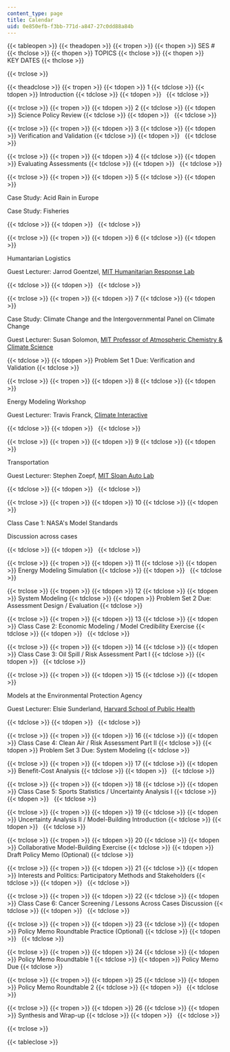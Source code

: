 ```yaml
---
content_type: page
title: Calendar
uid: 0e850efb-f3bb-771d-a847-27c0dd88a84b
---
```


{{< tableopen >}}
{{< theadopen >}}
{{< tropen >}}
{{< thopen >}}
SES #
{{< thclose >}}
{{< thopen >}}
TOPICS
{{< thclose >}}
{{< thopen >}}
KEY DATES
{{< thclose >}}

{{< trclose >}}

{{< theadclose >}}
{{< tropen >}}
{{< tdopen >}}
1
{{< tdclose >}}
{{< tdopen >}}
Introduction
{{< tdclose >}}
{{< tdopen >}}
 
{{< tdclose >}}

{{< trclose >}}
{{< tropen >}}
{{< tdopen >}}
2
{{< tdclose >}}
{{< tdopen >}}
Science Policy Review
{{< tdclose >}}
{{< tdopen >}}
 
{{< tdclose >}}

{{< trclose >}}
{{< tropen >}}
{{< tdopen >}}
3
{{< tdclose >}}
{{< tdopen >}}
Verification and Validation
{{< tdclose >}}
{{< tdopen >}}
 
{{< tdclose >}}

{{< trclose >}}
{{< tropen >}}
{{< tdopen >}}
4
{{< tdclose >}}
{{< tdopen >}}
Evaluating Assessments
{{< tdclose >}}
{{< tdopen >}}
 
{{< tdclose >}}

{{< trclose >}}
{{< tropen >}}
{{< tdopen >}}
5
{{< tdclose >}}
{{< tdopen >}}


Case Study: Acid Rain in Europe

Case Study: Fisheries


{{< tdclose >}}
{{< tdopen >}}
 
{{< tdclose >}}

{{< trclose >}}
{{< tropen >}}
{{< tdopen >}}
6
{{< tdclose >}}
{{< tdopen >}}


Humantarian Logistics

Guest Lecturer: Jarrod Goentzel, [MIT Humanitarian Response Lab](http://humanitarian.mit.edu/)


{{< tdclose >}}
{{< tdopen >}}
 
{{< tdclose >}}

{{< trclose >}}
{{< tropen >}}
{{< tdopen >}}
7
{{< tdclose >}}
{{< tdopen >}}


Case Study: Climate Change and the Intergovernmental Panel on Climate Change

Guest Lecturer: Susan Solomon, [MIT Professor of Atmospheric Chemistry & Climate Science](https://eapsweb.mit.edu/people/solos)


{{< tdclose >}}
{{< tdopen >}}
Problem Set 1 Due: Verification and Validation
{{< tdclose >}}

{{< trclose >}}
{{< tropen >}}
{{< tdopen >}}
8
{{< tdclose >}}
{{< tdopen >}}


Energy Modeling Workshop

Guest Lecturer: Travis Franck, [Climate Interactive](http://climateinteractive.org/)


{{< tdclose >}}
{{< tdopen >}}
 
{{< tdclose >}}

{{< trclose >}}
{{< tropen >}}
{{< tdopen >}}
9
{{< tdclose >}}
{{< tdopen >}}


Transportation

Guest Lecturer: Stephen Zoepf, [MIT Sloan Auto Lab](http://web.mit.edu/sloan-auto-lab/research/beforeh2/team.htm)


{{< tdclose >}}
{{< tdopen >}}
 
{{< tdclose >}}

{{< trclose >}}
{{< tropen >}}
{{< tdopen >}}
10
{{< tdclose >}}
{{< tdopen >}}


Class Case 1: NASA's Model Standards

Discussion across cases


{{< tdclose >}}
{{< tdopen >}}
 
{{< tdclose >}}

{{< trclose >}}
{{< tropen >}}
{{< tdopen >}}
11
{{< tdclose >}}
{{< tdopen >}}
Energy Modeling Simulation
{{< tdclose >}}
{{< tdopen >}}
 
{{< tdclose >}}

{{< trclose >}}
{{< tropen >}}
{{< tdopen >}}
12
{{< tdclose >}}
{{< tdopen >}}
System Modeling
{{< tdclose >}}
{{< tdopen >}}
Problem Set 2 Due: Assessment Design / Evaluation
{{< tdclose >}}

{{< trclose >}}
{{< tropen >}}
{{< tdopen >}}
13
{{< tdclose >}}
{{< tdopen >}}
Class Case 2: Economic Modeling / Model Credibility Exercise
{{< tdclose >}}
{{< tdopen >}}
 
{{< tdclose >}}

{{< trclose >}}
{{< tropen >}}
{{< tdopen >}}
14
{{< tdclose >}}
{{< tdopen >}}
Class Case 3: Oil Spill / Risk Assessment Part I
{{< tdclose >}}
{{< tdopen >}}
 
{{< tdclose >}}

{{< trclose >}}
{{< tropen >}}
{{< tdopen >}}
15
{{< tdclose >}}
{{< tdopen >}}


Models at the Environmental Protection Agency

Guest Lecturer: Elsie Sunderland, [Harvard School of Public Health](http://www.hsph.harvard.edu/elsie-sunderland/)


{{< tdclose >}}
{{< tdopen >}}
 
{{< tdclose >}}

{{< trclose >}}
{{< tropen >}}
{{< tdopen >}}
16
{{< tdclose >}}
{{< tdopen >}}
Class Case 4: Clean Air / Risk Assessment Part II
{{< tdclose >}}
{{< tdopen >}}
Problem Set 3 Due: System Modeling
{{< tdclose >}}

{{< trclose >}}
{{< tropen >}}
{{< tdopen >}}
17
{{< tdclose >}}
{{< tdopen >}}
Benefit-Cost Analysis
{{< tdclose >}}
{{< tdopen >}}
 
{{< tdclose >}}

{{< trclose >}}
{{< tropen >}}
{{< tdopen >}}
18
{{< tdclose >}}
{{< tdopen >}}
Class Case 5: Sports Statistics / Uncertainty Analysis I
{{< tdclose >}}
{{< tdopen >}}
 
{{< tdclose >}}

{{< trclose >}}
{{< tropen >}}
{{< tdopen >}}
19
{{< tdclose >}}
{{< tdopen >}}
Uncertainty Analysis II / Model-Building Introduction
{{< tdclose >}}
{{< tdopen >}}
 
{{< tdclose >}}

{{< trclose >}}
{{< tropen >}}
{{< tdopen >}}
20
{{< tdclose >}}
{{< tdopen >}}
Collaborative Model-Building Exercise
{{< tdclose >}}
{{< tdopen >}}
Draft Policy Memo (Optional)
{{< tdclose >}}

{{< trclose >}}
{{< tropen >}}
{{< tdopen >}}
21
{{< tdclose >}}
{{< tdopen >}}
Interests and Politics: Participatory Methods and Stakeholders
{{< tdclose >}}
{{< tdopen >}}
 
{{< tdclose >}}

{{< trclose >}}
{{< tropen >}}
{{< tdopen >}}
22
{{< tdclose >}}
{{< tdopen >}}
Class Case 6: Cancer Screening / Lessons Across Cases Discussion
{{< tdclose >}}
{{< tdopen >}}
 
{{< tdclose >}}

{{< trclose >}}
{{< tropen >}}
{{< tdopen >}}
23
{{< tdclose >}}
{{< tdopen >}}
Policy Memo Roundtable Practice (Optional)
{{< tdclose >}}
{{< tdopen >}}
 
{{< tdclose >}}

{{< trclose >}}
{{< tropen >}}
{{< tdopen >}}
24
{{< tdclose >}}
{{< tdopen >}}
Policy Memo Roundtable 1
{{< tdclose >}}
{{< tdopen >}}
Policy Memo Due
{{< tdclose >}}

{{< trclose >}}
{{< tropen >}}
{{< tdopen >}}
25
{{< tdclose >}}
{{< tdopen >}}
Policy Memo Roundtable 2
{{< tdclose >}}
{{< tdopen >}}
 
{{< tdclose >}}

{{< trclose >}}
{{< tropen >}}
{{< tdopen >}}
26
{{< tdclose >}}
{{< tdopen >}}
Synthesis and Wrap-up
{{< tdclose >}}
{{< tdopen >}}
 
{{< tdclose >}}

{{< trclose >}}

{{< tableclose >}}